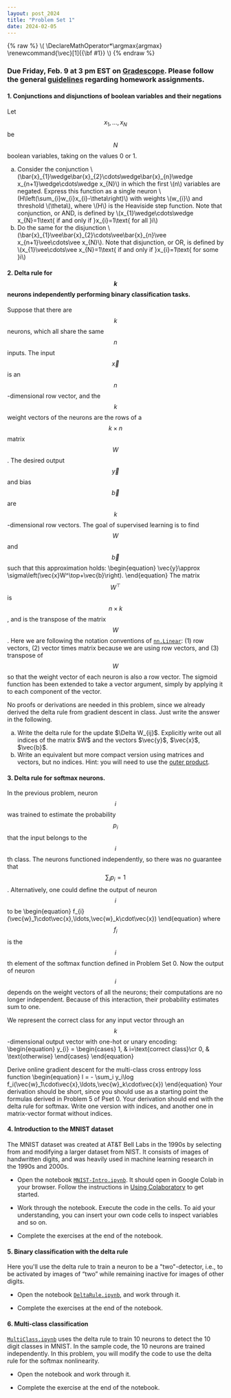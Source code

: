 ```yaml
---
layout: post_2024
title: "Problem Set 1"
date: 2024-02-05
---
```

{% raw %}
\\(
\DeclareMathOperator*\argmax{argmax}
\renewcommand{\vec}[1]{{\bf #1}}
\\)
{% endraw %}


### Due Friday, Feb. 9 at 3 pm EST on [Gradescope](https://www.gradescope.com/courses/725211). Please follow the general [guidelines](/2024/02/05/homework-guidelines.html) regarding homework assignments.

#### 1. Conjunctions and disjunctions of boolean variables and their negations
Let $$x_{1},…,x_{N}$$ be $$N$$ boolean variables, taking on the values 0 or 1.
<ol type='a'>
   <li>Consider the conjunction \(\bar{x}_{1}\wedge\bar{x}_{2}\cdots\wedge\bar{x}_{n}\wedge x_{n+1}\wedge\cdots\wedge x_{N}\) in which the first \(n\) variables are negated. Express this function as a single neuron \(H\left(\sum_{i}w_{i}x_{i}-\theta\right)\) with weights \(w_{i}\) and threshold \(\theta\), where \(H\) is the Heaviside step function. Note that conjunction, or AND, is defined by \(x_{1}\wedge\cdots\wedge x_{N}=1\text{ if and only if }x_{i}=1\text{ for all }i\)</li>

   <li>Do the same for the disjunction \(\bar{x}_{1}\vee\bar{x}_{2}\cdots\vee\bar{x}_{n}\vee x_{n+1}\vee\cdots\vee x_{N}\). Note that disjunction, or OR, is defined by \(x_{1}\vee\cdots\vee x_{N}=1\text{ if and only if }x_{i}=1\text{ for some }i\)</li>
</ol>

#### 2. Delta rule for $$k$$ neurons independently performing binary classification tasks. 
Suppose that there are $$k$$ neurons, which all share the same $$n$$ inputs.  The input $$\vec{x}$$ is an $$n$$-dimensional row vector, and the $$k$$ weight vectors of the neurons are the rows of a $$k\times n$$ matrix $$W$$. The desired output $$\vec{y}$$ and bias $$\vec{b}$$ are $$k$$-dimensional row vectors. The goal of supervised learning is to find $$W$$ and $$\vec{b}$$ such that this approximation holds:
\begin{equation}
\vec{y}\approx \sigma\left(\vec{x}W^\top+\vec{b}\right).
\end{equation}
The matrix $$W^\top$$ is $$n\times k$$, and is the transpose of the matrix $$W$$. Here we are following the notation conventions of [`nn.Linear`](https://pytorch.org/docs/stable/generated/torch.nn.Linear.html): (1) row vectors, (2) vector times matrix because we are using row vectors, and (3) transpose of $$W$$ so that the weight vector of each neuron is also a row vector. The sigmoid function has been extended to take a vector argument, simply by applying it to each component of the vector. 

No proofs or derivations are needed in this problem, since we already derived the delta rule from gradient descent in class. Just write the answer in the following.
<ol type='a'>
    <li>Write the delta rule for the update $\Delta W_{ij}$. Explicitly write out all indices of the matrix $W$ and the vectors $\vec{y}$, $\vec{x}$, $\vec{b}$.</li>
    <li>Write an equivalent but more compact version using matrices and vectors, but no indices. Hint: you will need to use the <a href="https://en.wikipedia.org/wiki/Outer_product">outer product</a>.</li>
</ol>

#### 3. Delta rule for softmax neurons. 
In the previous problem, neuron $$i$$ was trained to estimate the probability $$p_i$$ that the input belongs to the $$i$$th class. The neurons functioned independently, so there was no guarantee that $$\sum_i p_i = 1$$. Alternatively, one could define the output of neuron $$i$$ to be 
\begin{equation}
f_{i}(\vec{w}_1\cdot\vec{x},\ldots,\vec{w}_k\cdot\vec{x})
\end{equation}
where $$f_i$$ is the $$i$$th element of the softmax function defined in Problem Set 0. Now the output of neuron $$i$$ depends on the weight vectors of all the neurons; their computations are no longer independent. Because of this interaction, their probability estimates sum to one. 

We represent the correct class for any input vector through an $$k$$-dimensional output vector with one-hot or unary encoding:
\begin{equation}
y_{i} =
\begin{cases}
1, & i=\text{correct class}\cr
0, & \text{otherwise}
\end{cases}
\end{equation}

Derive online gradient descent for the multi-class cross entropy loss function
\begin{equation}
   l = - \sum_i y_i\log f_i(\vec{w}_1\cdot\vec{x},\ldots,\vec{w}_k\cdot\vec{x})
\end{equation}
Your derivation should be short, since you should use as a starting point the formulas derived in Problem 5 of Pset 0.
Your derivation should end with the delta rule for softmax. Write one version with indices, and another one in matrix-vector format without indices.


#### 4. Introduction to the MNIST dataset

The MNIST dataset was created at AT&T Bell Labs in the 1990s by selecting from and modifying a larger dataset from NIST. It consists of images of handwritten digits, and was heavily used in machine learning research in the 1990s and 2000s.  
<!-- [Documentation](http://yann.lecun.com/exdb/mnist/) about the dataset can be found at Yann LeCun's personal website. -->

   - Open the notebook [`MNIST-Intro.ipynb`](https://drive.google.com/file/d/1KR0yOc_yhNFT9oMIoXXdUFErrux_Zfu_/view?usp=drive_link). It should open in Google Colab in your browser. Follow the instructions in [Using Colaboratory](/2024/02/05/using-colaboratory.html) to get started.
   
   - Work through the notebook. Execute the code in the cells. To aid your understanding, you can insert your own code cells to inspect variables and so on.

   - Complete the exercises at the end of the notebook.

#### 5. Binary classification with the delta rule
Here you'll use the delta rule to train a neuron to be a "two"-detector, i.e., to be activated by images of “two” while remaining inactive for images of other digits. 

   - Open the notebook [`DeltaRule.ipynb`](https://drive.google.com/file/d/1KGLlsNvSic-2Gl0UEDOvMzHw801e2fxF/view?usp=drive_link), and work through it.

   - Complete the exercises at the end of the notebook.
   
#### 6. Multi-class classification
 [`MultiClass.ipynb`](https://drive.google.com/file/d/1KQYQ960cx3G-64s3D1L7CaCvIAW3iavy/view?usp=drive_link) uses the delta rule to train 10 neurons to detect the 10 digit classes in MNIST. In the sample code, the 10 neurons are trained independently. In this problem, you will modify the code to use the delta rule for the softmax nonlinearity.
 
   - Open the notebook and work through it.
   
   - Complete the exercise at the end of the notebook.
   
